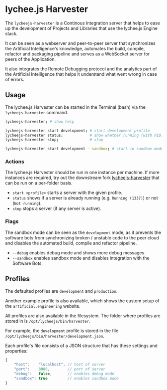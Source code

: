 
# lychee.js Harvester

The `lycheejs-harvester` is a Continous Integration server
that helps to ease up the development of Projects and Libraries
that use the lychee.js Engine stack.

It can be seen as a webserver and peer-to-peer server that
synchronizes the Artificial Intelligence's knowledge, automates
the build, compile, refactor and packaging pipeline and serves
as a WebSocket server for peers of the Application.

It also integrates the Remote Debugging protocol and the
analytics part of the Artificial Intelligence that helps it
understand what went wrong in case of errors.


## Usage

The lychee.js Harvester can be started in the Terminal (bash)
via the `lycheejs-harvester` command.

```bash
lycheejs-harvester; # show help

lycheejs-harvester start development; # start development profile
lycheejs-harvester status;            # show whether running (with PID) or not
lycheejs-harvester stop;              # stop

lycheejs-harvester start development --sandbox; # start in sandbox mode
```


### Actions

The lychee.js Harvester should be run in one instance per
machine. If more instances are required, try out the downstream
fork [lycheejs-harvester](https://github.com/Artificial-Engineering/lycheejs-harvester)
that can be run on a per-folder basis.

- `start <profile>` starts a server with the given profile.
- `status` shows if a server is already running (e.g. `Running (1337)`) or not (`Not running`).
- `stop` stops a server (if any server is active).


### Flags

The sandbox mode can be seen as the `development` mode, as it
prevents the software bots from synchronizing broken / unstable
code to the peer cloud and disables the automated build, compile
and refactor pipeline.

- `--debug` enables debug mode and shows more debug messages.
- `--sandbox` enables sandbox mode and disables integration with the Software Bots.


## Profiles

The defaulted profiles are `development` and `production`.

Another example profile is also available, which shows the
custom setup of the `artificial.engineering` website.

All profiles are also available in the filesystem. The folder
where profiles are stored in is `/opt/lycheejs/bin/harvester`.

For example, the `development` profile is stored in the file
`/opt/lycheejs/bin/harvester/development.json`.

Each profile's file consists of a JSON structure that has these
settings and properties:

```javascript
{
	"host":    "localhost", // host of server
	"port":    8080,        // port of server
	"debug":   false,       // enables debug mode
	"sandbox": true         // enables sandbox mode
}
```


